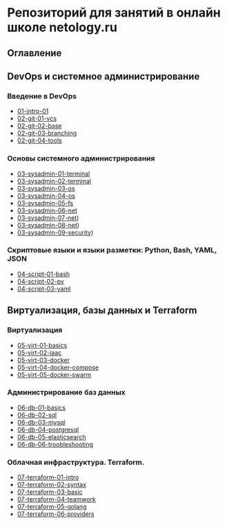 # Репозиторий для занятий в онлайн школе netology.ru

## Оглавление 
## DevOps и системное администрирование
### Введение в DevOps
- [01-intro-01](https://github.com/dotsenkois/devops-netology/blob/main/01-intro-01/README.md)
- [02-git-01-vcs](https://github.com/dotsenkois/devops-netology/blob/main/02-git-01-vcs/README.md)
- [02-git-02-base](https://github.com/dotsenkois/devops-netology/tree/main/02-git-02-base)
- [02-git-03-branching](https://github.com/dotsenkois/devops-netology/blob/main/02-git-03-branching/README.md)
- [02-git-04-tools](https://github.com/dotsenkois/devops-netology/blob/main/02-git-04-tools/README.md)

### Основы системного администрирования
- [03-sysadmin-01-terminal](https://github.com/dotsenkois/devops-netology/tree/main/03-sysadmin-01-terminal)
- [03-sysadmin-02-terminal](https://github.com/dotsenkois/devops-netology/blob/main/03-sysadmin-02-terminal/README.md)
- [03-sysadmin-03-os](https://github.com/dotsenkois/devops-netology/blob/main/03-sysadmin-03-os/README.md)
- [03-sysadmin-04-os](https://github.com/dotsenkois/devops-netology/blob/main/03-sysadmin-04-os/README.md)
- [03-sysadmin-05-fs](https://github.com/dotsenkois/devops-netology/blob/main/03-sysadmin-05-fs/README.md)
- [03-sysadmin-06-net](https://github.com/dotsenkois/devops-netology/blob/main/03-sysadmin-06-net/README.md)
- [03-sysadmin-07-net](https://github.com/dotsenkois/devops-netology/blob/main/03-sysadmin-07-net/README.md))
- [03-sysadmin-08-net](https://github.com/dotsenkois/devops-netology/blob/main/03-sysadmin-08-net/README.md))
- [03-sysadmin-09-security](https://github.com/dotsenkois/devops-netology/blob/main/03-sysadmin-09-security/README.md))

### Скриптовые языки и языки разметки: Python, Bash, YAML, JSON
- [04-script-01-bash](https://github.com/dotsenkois/devops-netology/blob/main/04-script-01-bash/README.md)
- [04-script-02-py](https://github.com/dotsenkois/devops-netology/blob/main/04-script-02-py/README.md)
- [04-script-03-yaml](https://github.com/dotsenkois/devops-netology/blob/main/04-script-03-yaml/README.md)

## Виртуализация, базы данных и Terraform

### Виртуализация
- [05-virt-01-basics](https://github.com/dotsenkois/devops-netology/blob/main/05-virt-01-basics/README.md)
- [05-virt-02-iaac](https://github.com/dotsenkois/devops-netology/blob/main/05-virt-02-iaac/README.md)
- [05-virt-03-docker](https://github.com/dotsenkois/devops-netology/blob/main/05-virt-03-docker/README.md)
- [05-virt-04-docker-compose](https://github.com/dotsenkois/devops-netology/blob/main/05-virt-04-docker-compose/README.md)
- [05-virt-05-docker-swarm](https://github.com/dotsenkois/devops-netology/blob/main/05-virt-05-docker-swarm/README.md)

### Администрирование баз данных
- [06-db-01-basics](https://github.com/dotsenkois/devops-netology/blob/main/06-db-01-basics/README.md)
- [06-db-02-sql](https://github.com/dotsenkois/devops-netology/blob/main/06-db-03-mysql/README.md)
- [06-db-03-mysql](https://github.com/dotsenkois/devops-netology/blob/main/06-db-04-postgresql/README.md)
- [06-db-04-postgresql]()
- [06-db-05-elasticsearch](https://github.com/dotsenkois/devops-netology/blob/main/06-db-05-elasticsearch/README.md)
- [06-db-06-troobleshooting](https://github.com/dotsenkois/devops-netology/blob/main/06-db-06-troobleshooting/README.md)

### Облачная инфраструктура. Terraform.
- [07-terraform-01-intro](https://github.com/dotsenkois/devops-netology/blob/main/07-terraform-01-intro/README.md)
- [07-terraform-02-syntax](https://github.com/dotsenkois/devops-netology/blob/main/07-terraform-02-syntax/README.md)
- [07-terraform-03-basic](https://github.com/dotsenkois/devops-netology/blob/main/07-terraform-03-basic/README.md)
- [07-terraform-04-teamwork](https://github.com/dotsenkois/devops-netology/blob/main/07-terraform-04-teamwork/README.md)
- [07-terraform-05-golang](https://github.com/dotsenkois/devops-netology/blob/main/07-terraform-05-golang/README.md)
- [07-terraform-06-providers](https://github.com/dotsenkois/devops-netology/blob/main/07-terraform-06-providers/README.md)

